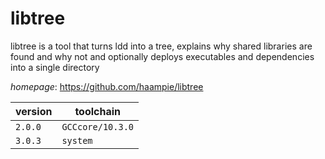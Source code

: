 # libtree

libtree is a tool that turns ldd into a tree, explains why  shared libraries are found and why not and optionally deploys executables and  dependencies into a single directory

*homepage*: <https://github.com/haampie/libtree>

version | toolchain
--------|----------
``2.0.0`` | ``GCCcore/10.3.0``
``3.0.3`` | ``system``
